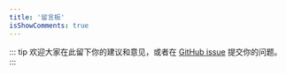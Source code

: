 ```yaml
---
title: '留言板'
isShowComments: true
---
```


::: tip
欢迎大家在此留下你的建议和意见，或者在 [GitHub issue](https://github.com/lunasaw/blog) 提交你的问题。
:::